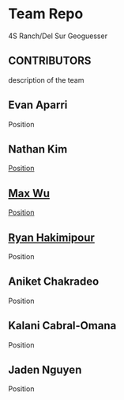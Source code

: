 <!--Start of Website Content-->
<div class="index-header">
    <h1>Team Repo</h1>
    <p>4S Ranch/Del Sur Geoguesser</p>
</div>


<!--About Our Team-->
<section class="team">
    <h1>CONTRIBUTORS</h1>
    <p>description of the team</p>
    <div class="row">
        <div class="team-col">
            <h1>Evan Aparri<a href="https://github.com/chewyboba10"></a></h1>
            <p>Position</p>
        </div>
        <div class="team-col">
            <h1>Nathan Kim<a href="https://github.com/nsk1207"></h1>
            <p>Position</p>
        </div>
        <div class="team-col">
            <h1>Max Wu<a href="https://github.com/mmaxwu"></h1>
            <p>Position</p>
        </div>
    </div>
</section>
<section class="team1">
<div class="row">
    <div class="team-col">
        <h1>Ryan Hakimipour<a href="https://github.com/RyanHaki"></a></h1>
        <p>Position</p>
    </div>
    <div class="team-col">
        <h1>Aniket Chakradeo<a href="https://github.com/AniCricKet"></a></h1>
        <p>Position</p>
    </div>
    <div class="team-col">
        <h1>Kalani Cabral-Omana<a href="https://github.com/kalanicabralomana"></a></h1>
        <p>Position</p>
    </div>
    <div class="team-col">
        <h1>Jaden Nguyen<a href="https://github.com/raisinbran25"></a></h1>
        <p>Position</p>
    </div>
</div>
</section>